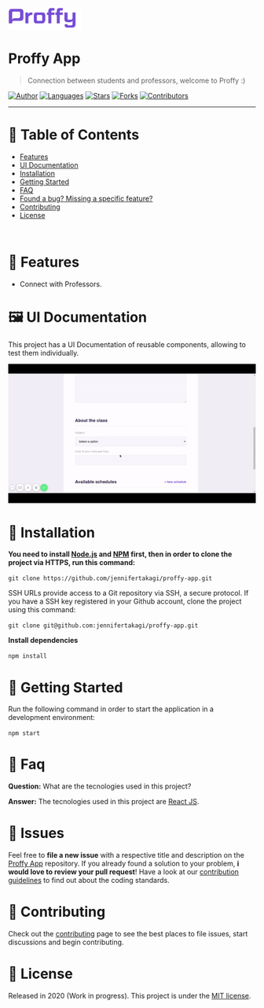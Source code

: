 <p align="left">
   <img src="docs/logo.png" width="150"/>
</p>

# Proffy App

> Connection between students and professors, welcome to Proffy :)

[![Author](https://img.shields.io/badge/author-jennifertakagi-ff9000?style=flat-square)](https://github.com/jennifertakagi)
[![Languages](https://img.shields.io/github/languages/count/jennifertakagi/proffy-app?color=%23ff9000&style=flat-square)](#)
[![Stars](https://img.shields.io/github/stars/jennifertakagi/proffy-app?color=ff9000&style=flat-square)](https://github.com/jennifertakagi/proffy-app/stargazers)
[![Forks](https://img.shields.io/github/forks/jennifertakagi/proffy-app?color=%23ff9000&style=flat-square)](https://github.com/jennifertakagi/proffy-app/network/members)
[![Contributors](https://img.shields.io/github/contributors/jennifertakagi/proffy-app?color=ff9000&style=flat-square)](https://github.com/jennifertakagi/news-app-react/graphs/contributors)

---

# :pushpin: Table of Contents

* [Features](#rocket-features)
* [UI Documentation](#framed_picture-ui-documentation)
* [Installation](#construction_worker-installation)
* [Getting Started](#runner-getting-started)
* [FAQ](#postbox-faq)
* [Found a bug? Missing a specific feature?](#bug-issues)
* [Contributing](#tada-contributing)
* [License](#closed_book-license)

<br />

# :rocket: Features

* Connect with Professors.

# :framed_picture: UI Documentation
This project has a UI Documentation of reusable components, allowing to test them individually.

<p align="left">
   <img src="docs/proffy-app.gif" />
</p>

# :construction_worker: Installation

**You need to install [Node.js](https://nodejs.org/en/download/) and [NPM](https://www.npmjs.com/) first, then in order to clone the project via HTTPS, run this command:**

```git clone https://github.com/jennifertakagi/proffy-app.git```

SSH URLs provide access to a Git repository via SSH, a secure protocol. If you have a SSH key registered in your Github account, clone the project using this command:

```git clone git@github.com:jennifertakagi/proffy-app.git```

**Install dependencies**

```npm install```

# :runner: Getting Started

Run the following command in order to start the application in a development environment:

```npm start```

# :postbox: Faq

**Question:** What are the tecnologies used in this project?

**Answer:** The tecnologies used in this project are [React JS](https://reactjs.org/docs/getting-started.html).

# :bug: Issues

Feel free to **file a new issue** with a respective title and description on the [Proffy App](https://github.com/jennifertakagi/proffy-app/issues) repository. If you already found a solution to your problem, **i would love to review your pull request**! Have a look at our [contribution guidelines](https://github.com/jennifertakagi/proffy-app/blob/master/CONTRIBUTING.md) to find out about the coding standards.

# :tada: Contributing

Check out the [contributing](https://github.com/jennifertakagi/proffy-app/blob/master/CONTRIBUTING.md) page to see the best places to file issues, start discussions and begin contributing.

# :closed_book: License

Released in 2020 (Work in progress).
This project is under the [MIT license](https://github.com/jennifertakagi/proffy-app/master/LICENSE).
